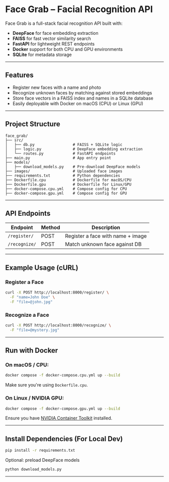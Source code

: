 # Face Grab – Facial Recognition API

Face Grab is a full-stack facial recognition API built with:

- **DeepFace** for face embedding extraction
- **FAISS** for fast vector similarity search
- **FastAPI** for lightweight REST endpoints
- **Docker** support for both CPU and GPU environments
- **SQLite** for metadata storage

---

## Features

- Register new faces with a name and photo
- Recognize unknown faces by matching against stored embeddings
- Store face vectors in a FAISS index and names in a SQLite database
- Easily deployable with Docker on macOS (CPU) or Linux (GPU)

---

## Project Structure

```
face_grab/
├── src/
│   ├── db.py                 # FAISS + SQLite logic
│   ├── logic.py              # DeepFace embedding extraction
│   └── routes.py             # FastAPI endpoints
├── main.py                   # App entry point
├── models/            
│   ├── download_models.py    # Pre-download DeepFace models
├── images/                   # Uploaded face images
├── requirements.txt          # Python dependencies
├── Dockerfile.cpu            # Dockerfile for macOS/CPU
├── Dockerfile.gpu            # Dockerfile for Linux/GPU
├── docker-compose.cpu.yml    # Compose config for CPU
├── docker-compose.gpu.yml    # Compose config for GPU
```

---

## API Endpoints

| Endpoint         | Method | Description                     |
|------------------|--------|---------------------------------|
| `/register/`     | POST   | Register a face with name + image |
| `/recognize/`    | POST   | Match unknown face against DB   |

---

## Example Usage (cURL)

### Register a Face
```bash
curl -X POST http://localhost:8000/register/ \
  -F "name=John Doe" \
  -F "file=@john.jpg"
```

### Recognize a Face
```bash
curl -X POST http://localhost:8000/recognize/ \
  -F "file=@mystery.jpg"
```

---

## Run with Docker

### On macOS / CPU:
```bash
docker compose -f docker-compose.cpu.yml up --build
```

Make sure you're using `Dockerfile.cpu`.

### On Linux / NVIDIA GPU:
```bash
docker compose -f docker-compose.gpu.yml up --build
```

Ensure you have [NVIDIA Container Toolkit](https://docs.nvidia.com/datacenter/cloud-native/container-toolkit/install-guide.html) installed.

---

## Install Dependencies (For Local Dev)

```bash
pip install -r requirements.txt
```

Optional: preload DeepFace models
```bash
python download_models.py
```

---